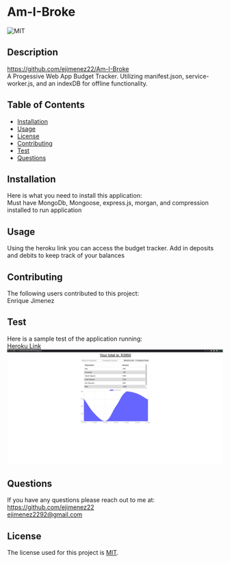  # Am-I-Broke
  
  ![MIT](https://img.shields.io/badge/License-MIT-yellow.svg)
  
  ## Description 
  https://github.com/ejimenez22/Am-I-Broke
  <br />
  A Progessive Web App Budget Tracker. Utilizing manifest.json, service-worker.js, and an indexDB for offline functionality. 
  ## Table of Contents
  * [Installation](#Installation)
  * [Usage](#Usage)
  * [License](#License)
  * [Contributing](#Contributing)
  * [Test](#Test)
  * [Questions](#Questions)
  ## Installation
  Here is what you need to install this application: 
  <br />
  Must have MongoDb, Mongoose, express.js, morgan, and compression installed to run application
  ## Usage
  Using the heroku link you can access the budget tracker. Add in deposits and debits to keep track of your balances
  ## Contributing
  The following users contributed to this project:
  <br />
  Enrique Jimenez
  ## Test
  Here is a sample test of the application running:
  <br />
  [Heroku Link](https://murmuring-chamber-00410.herokuapp.com/)
  <br />
  ![image](/images/Deployed-tracker.jpg)
  <br />
  ## Questions
  If you have any questions please reach out to me at:
  <br />
  https://github.com/ejimenez22
  <br />
  ejimenez2292@gmail.com
  <br />
  
  ## License
  The license used for this project is [MIT](#License).